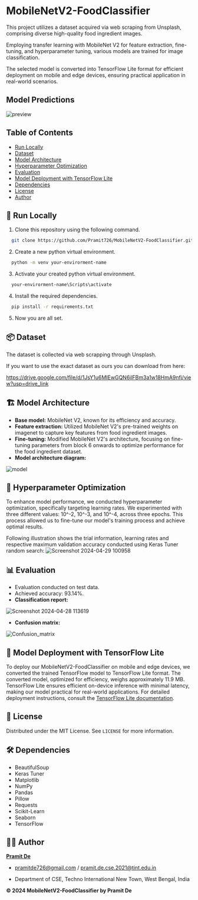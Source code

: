 
# MobileNetV2-FoodClassifier

This project utilizes a dataset acquired via web scraping from Unsplash, comprising diverse high-quality food ingredient images.

Employing transfer learning with MobileNet V2 for feature extraction, fine-tuning, and hyperparameter tuning, various models are trained for image classification.

The selected model is converted into TensorFlow Lite format for efficient deployment on mobile and edge devices, ensuring practical application in real-world scenarios.


## Model Predictions
![preview](https://github.com/Pramit726/MobileNetV2-FoodClassifier/assets/149934842/3a2b773f-07d2-4033-93ee-03cc25cba8a5)

## Table of Contents

- [Run Locally](#🏃-run-locally)
- [Dataset](#📦dataset)
- [Model Architecture](#🏗️-model-architecture)
- [Hyperparameter Optimization](#🧠-hyperparameter-optimization)
- [Evaluation](#📊-evaluation)
- [Model Deployment with TensorFlow Lite](#📱-model-deployment-with-tensorflow-lite)
- [Dependencies](#🛠️-dependencies)
- [License](#📄-license)
- [Author](#🧑‍💻-author)



## 🏃 Run Locally

1. Clone this repository using the following command.
```bash
  git clone https://github.com/Pramit726/MobileNetV2-FoodClassifier.git
```

2. Create a new python virtual environment.

```bash
  python -m venv your-envirorment-name
```
3. Activate your created python virtual environment.

```bash
  your-envirorment-name\Scripts\activate
```

4. Install the required dependencies.

```bash
  pip install -r requirements.txt
```
5. Now you are all set.

    
## 📦 Dataset

The dataset is collected via web scrapping through Unsplash.

If you want to use the exact dataset as ours you can download from here:

https://drive.google.com/file/d/1JsY1u6MIEwGQN6ilFBm3a1w18HmA9nfj/view?usp=drive_link

## 🏗️ Model Architecture

- **Base model:** MobileNet V2, known for its efficiency and accuracy.
- **Feature extraction:** Utilized MobileNet V2's pre-trained weights on imagenet to capture key features from food ingredient images.
- **Fine-tuning:** Modified MobileNet V2's architecture, focusing on fine-tuning parameters from block 6 onwards to optimize performance for the food ingredient dataset.
- **Model architecture diagram:**

![model](https://github.com/Pramit726/MobileNetV2-FoodClassifier/assets/149934842/bf79373b-9634-4d38-8ae6-427fb036955b)

## 🧠 Hyperparameter Optimization

To enhance model performance, we conducted hyperparameter optimization, specifically targeting learning rates. We experimented with three different values: 10^-2, 10^-3, and 10^-4, across three epochs. This process allowed us to fine-tune our model's training process and achieve optimal results.

Following illustration shows the trial information, learning rates and respective maximum validation accuracy conducted using Keras Tuner random search:
![Screenshot 2024-04-29 100958](https://github.com/Pramit726/MobileNetV2-FoodClassifier/assets/149934842/604af5af-8bda-434c-bfea-268c131613c9)


## 📊 Evaluation

- Evaluation conducted on test data.
- Achieved accuracy: 93.14%.
- **Classification report:**
  
![Screenshot 2024-04-28 113619](https://github.com/Pramit726/MobileNetV2-FoodClassifier/assets/149934842/2d89db7c-42c2-450f-bea4-5c23ed6cca18)


- **Confusion matrix:**

![Confusion_matrix](https://github.com/Pramit726/MobileNetV2-FoodClassifier/assets/149934842/d26da6db-5947-404f-8c17-28f5a6958f79)

## 📱 Model Deployment with TensorFlow Lite

To deploy our MobileNetV2-FoodClassifier on mobile and edge devices, we converted the trained TensorFlow model to TensorFlow Lite format. The converted model, optimized for efficiency, weighs approximately 11.9 MB. TensorFlow Lite ensures efficient on-device inference with minimal latency, making our model practical for real-world applications. For detailed deployment instructions, consult the [TensorFlow Lite documentation](https://www.tensorflow.org/lite/guide).


## 📄 License
Distributed under the MIT License. See `LICENSE` for more information.

## 🛠️ Dependencies

- BeautifulSoup
- Keras Tuner
- Matplotlib
- NumPy
- Pandas
- Pillow
- Requests
- Scikit-Learn
- Seaborn
- TensorFlow

## 🧑‍💻 Author

 **[Pramit De](https://github.com/Pramit726)**  
 - pramitde726@gmail.com / pramit.de.cse.2021@tint.edu.in 

- Department of CSE, Techno International New Town, West Bengal, India 


**© 2024 MobileNetV2-FoodClassifier by Pramit De** 

